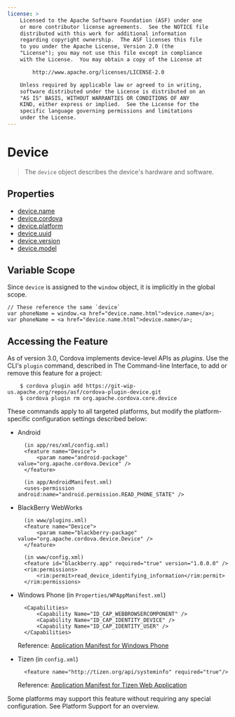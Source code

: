 ```yaml
---
license: >
    Licensed to the Apache Software Foundation (ASF) under one
    or more contributor license agreements.  See the NOTICE file
    distributed with this work for additional information
    regarding copyright ownership.  The ASF licenses this file
    to you under the Apache License, Version 2.0 (the
    "License"); you may not use this file except in compliance
    with the License.  You may obtain a copy of the License at

        http://www.apache.org/licenses/LICENSE-2.0

    Unless required by applicable law or agreed to in writing,
    software distributed under the License is distributed on an
    "AS IS" BASIS, WITHOUT WARRANTIES OR CONDITIONS OF ANY
    KIND, either express or implied.  See the License for the
    specific language governing permissions and limitations
    under the License.
---
```


Device
======

> The `device` object describes the device's hardware and software.

Properties
----------

- <a href="device.name.html">device.name</a>
- <a href="device.cordova.html">device.cordova</a>
- <a href="device.platform.html">device.platform</a>
- <a href="device.uuid.html">device.uuid</a>
- <a href="device.version.html">device.version</a>
- <a href="device.model.html">device.model</a>

Variable Scope
--------------

Since `device` is assigned to the `window` object, it is implicitly in the global scope.

    // These reference the same `device`
    var phoneName = window.<a href="device.name.html">device.name</a>;
    var phoneName = <a href="device.name.html">device.name</a>;

## Accessing the Feature

As of version 3.0, Cordova implements device-level APIs as _plugins_.
Use the CLI's `plugin` command, described in The Command-line
Interface, to add or remove this feature for a project:

        $ cordova plugin add https://git-wip-us.apache.org/repos/asf/cordova-plugin-device.git
        $ cordova plugin rm org.apache.cordova.core.device

These commands apply to all targeted platforms, but modify the
platform-specific configuration settings described below:

* Android

        (in app/res/xml/config.xml)
        <feature name="Device">
            <param name="android-package" value="org.apache.cordova.Device" />
        </feature>

        (in app/AndroidManifest.xml)
        <uses-permission android:name="android.permission.READ_PHONE_STATE" />

* BlackBerry WebWorks

        (in www/plugins.xml)
        <feature name="Device">
            <param name="blackberry-package" value="org.apache.cordova.device.Device" />
        </feature>

        (in www/config.xml)
        <feature id="blackberry.app" required="true" version="1.0.0.0" />
        <rim:permissions>
            <rim:permit>read_device_identifying_information</rim:permit>
        </rim:permissions>

* Windows Phone (in `Properties/WPAppManifest.xml`)

        <Capabilities>
            <Capability Name="ID_CAP_WEBBROWSERCOMPONENT" />
            <Capability Name="ID_CAP_IDENTITY_DEVICE" />
            <Capability Name="ID_CAP_IDENTITY_USER" />
        </Capabilities>

  Reference: [Application Manifest for Windows Phone](http://msdn.microsoft.com/en-us/library/ff769509%28v=vs.92%29.aspx)

* Tizen (in `config.xml`)

        <feature name="http://tizen.org/api/systeminfo" required="true"/>

  Reference: [Application Manifest for Tizen Web Application](https://developer.tizen.org/help/topic/org.tizen.help.gs/Creating%20a%20Project.html?path=0_1_1_3#8814682_CreatingaProject-EditingconfigxmlFeatures)

Some platforms may support this feature without requiring any special
configuration.  See Platform Support for an overview.
